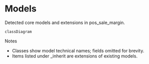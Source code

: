 # Models

Detected core models and extensions in pos_sale_margin.

```mermaid
classDiagram
```

Notes
- Classes show model technical names; fields omitted for brevity.
- Items listed under _inherit are extensions of existing models.
